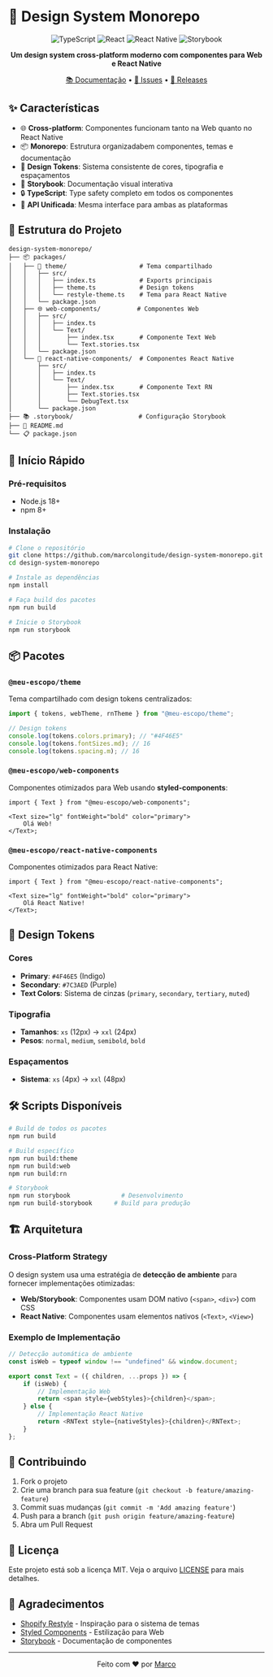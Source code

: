 # 🎨 Design System Monorepo

<div align="center">

![TypeScript](https://img.shields.io/badge/TypeScript-007ACC?style=for-the-badge&logo=typescript&logoColor=white)
![React](https://img.shields.io/badge/React-20232A?style=for-the-badge&logo=react&logoColor=61DAFB)
![React Native](https://img.shields.io/badge/React_Native-20232A?style=for-the-badge&logo=react&logoColor=61DAFB)
![Storybook](https://img.shields.io/badge/Storybook-FF4785?style=for-the-badge&logo=storybook&logoColor=white)

**Um design system cross-platform moderno com componentes para Web e React Native**

[📚 Documentação](https://your-storybook-url.com) • [🐛 Issues](https://github.com/marcolongitude/design-system-monorepo/issues) • [🚀 Releases](https://github.com/marcolongitude/design-system-monorepo/releases)

</div>

## ✨ Características

-   🌐 **Cross-platform**: Componentes funcionam tanto na Web quanto no React Native
-   📦 **Monorepo**: Estrutura organizadabem componentes, temas e documentação
-   🎨 **Design Tokens**: Sistema consistente de cores, tipografia e espaçamentos
-   📖 **Storybook**: Documentação visual interativa
-   🔒 **TypeScript**: Type safety completo em todos os componentes
-   🎯 **API Unificada**: Mesma interface para ambas as plataformas

## 📁 Estrutura do Projeto

```
design-system-monorepo/
├── 📦 packages/
│   ├── 🎨 theme/                    # Tema compartilhado
│   │   ├── src/
│   │   │   ├── index.ts            # Exports principais
│   │   │   ├── theme.ts            # Design tokens
│   │   │   └── restyle-theme.ts    # Tema para React Native
│   │   └── package.json
│   ├── 🌐 web-components/          # Componentes Web
│   │   ├── src/
│   │   │   ├── index.ts
│   │   │   └── Text/
│   │   │       ├── index.tsx       # Componente Text Web
│   │   │       └── Text.stories.tsx
│   │   └── package.json
│   └── 📱 react-native-components/  # Componentes React Native
│       ├── src/
│       │   ├── index.ts
│       │   └── Text/
│       │       ├── index.tsx       # Componente Text RN
│       │       ├── Text.stories.tsx
│       │       └── DebugText.tsx
│       └── package.json
├── 📚 .storybook/                  # Configuração Storybook
├── 📄 README.md
└── 📋 package.json
```

## 🚀 Início Rápido

### Pré-requisitos

-   Node.js 18+
-   npm 8+

### Instalação

```bash
# Clone o repositório
git clone https://github.com/marcolongitude/design-system-monorepo.git
cd design-system-monorepo

# Instale as dependências
npm install

# Faça build dos pacotes
npm run build

# Inicie o Storybook
npm run storybook
```

## 📦 Pacotes

### `@meu-escopo/theme`

Tema compartilhado com design tokens centralizados:

```typescript
import { tokens, webTheme, rnTheme } from "@meu-escopo/theme";

// Design tokens
console.log(tokens.colors.primary); // "#4F46E5"
console.log(tokens.fontSizes.md); // 16
console.log(tokens.spacing.m); // 16
```

### `@meu-escopo/web-components`

Componentes otimizados para Web usando **styled-components**:

```tsx
import { Text } from "@meu-escopo/web-components";

<Text size="lg" fontWeight="bold" color="primary">
	Olá Web!
</Text>;
```

### `@meu-escopo/react-native-components`

Componentes otimizados para React Native:

```tsx
import { Text } from "@meu-escopo/react-native-components";

<Text size="lg" fontWeight="bold" color="primary">
	Olá React Native!
</Text>;
```

## 🎨 Design Tokens

### Cores

-   **Primary**: `#4F46E5` (Indigo)
-   **Secondary**: `#7C3AED` (Purple)
-   **Text Colors**: Sistema de cinzas (`primary`, `secondary`, `tertiary`, `muted`)

### Tipografia

-   **Tamanhos**: `xs` (12px) → `xxl` (24px)
-   **Pesos**: `normal`, `medium`, `semibold`, `bold`

### Espaçamentos

-   **Sistema**: `xs` (4px) → `xxl` (48px)

## 🛠️ Scripts Disponíveis

```bash
# Build de todos os pacotes
npm run build

# Build específico
npm run build:theme
npm run build:web
npm run build:rn

# Storybook
npm run storybook              # Desenvolvimento
npm run build-storybook      # Build para produção
```

## 🏗️ Arquitetura

### Cross-Platform Strategy

O design system usa uma estratégia de **detecção de ambiente** para fornecer implementações otimizadas:

-   **Web/Storybook**: Componentes usam DOM nativo (`<span>`, `<div>`) com CSS
-   **React Native**: Componentes usam elementos nativos (`<Text>`, `<View>`)

### Exemplo de Implementação

```typescript
// Detecção automática de ambiente
const isWeb = typeof window !== "undefined" && window.document;

export const Text = ({ children, ...props }) => {
	if (isWeb) {
		// Implementação Web
		return <span style={webStyles}>{children}</span>;
	} else {
		// Implementação React Native
		return <RNText style={nativeStyles}>{children}</RNText>;
	}
};
```

## 🤝 Contribuindo

1. Fork o projeto
2. Crie uma branch para sua feature (`git checkout -b feature/amazing-feature`)
3. Commit suas mudanças (`git commit -m 'Add amazing feature'`)
4. Push para a branch (`git push origin feature/amazing-feature`)
5. Abra um Pull Request

## 📝 Licença

Este projeto está sob a licença MIT. Veja o arquivo [LICENSE](LICENSE) para mais detalhes.

## 🙏 Agradecimentos

-   [Shopify Restyle](https://github.com/Shopify/restyle) - Inspiração para o sistema de temas
-   [Styled Components](https://styled-components.com/) - Estilização para Web
-   [Storybook](https://storybook.js.org/) - Documentação de componentes

---

<div align="center">
  Feito com ❤️ por <a href="https://github.com/marcolongitude">Marco</a>
</div>
